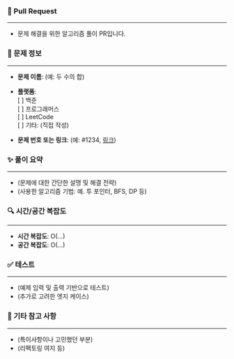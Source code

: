 ### 🚀 Pull Request  
---  
- 문제 해결을 위한 알고리즘 풀이 PR입니다.

### 📘 문제 정보  
---  
- **문제 이름**: (예: 두 수의 합)  
- **플랫폼**:  
  [ ] 백준  
  [ ] 프로그래머스  
  [ ] LeetCode  
  [ ] 기타: (직접 작성)

- **문제 번호 또는 링크**: (예: #1234, [링크](https://...))

### ✨ 풀이 요약  
---  
- (문제에 대한 간단한 설명 및 해결 전략)  
- (사용한 알고리즘 기법: 예. 투 포인터, BFS, DP 등)

### 🔍 시간/공간 복잡도  
---  
- **시간 복잡도**: O(...)  
- **공간 복잡도**: O(...)

### ✅ 테스트  
---  
- (예제 입력 및 출력 기반으로 테스트)  
- (추가로 고려한 엣지 케이스)

### 📌 기타 참고 사항  
---  
- (특이사항이나 고민했던 부분)  
- (리팩토링 여지 등)
